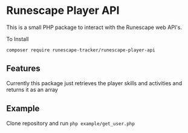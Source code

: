 # Runescape Player API
This is a small PHP package to interact with the Runescape web API's.

To Install

    composer require runescape-tracker/runescape-player-api
    
## Features
Currently this package just retrieves the player skills and activities and returns it as an array

## Example
Clone repository and run `php example/get_user.php`